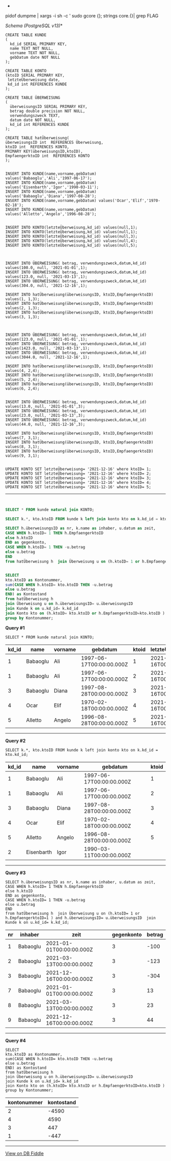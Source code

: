 *
pidof dumpme | xargs -i sh -c ' sudo gcore {};  strings core.{}| grep FLAG


*Schema (PostgreSQL v13)**

    CREATE TABLE KUNDE
    (
      kd_id SERIAL PRIMARY KEY,
      name TEXT NOT NULL,
      vorname TEXT NOT NULL,
      gebDatum date NOT NULL
    );
    
    CREATE TABLE KONTO
    (ktoID SERIAL PRIMARY KEY,
     letzteÜberweisung date,
     kd_id int REFERENCES KUNDE 
    );
    
    CREATE TABLE ÜBERWEISUNG
    (
      überweisungsID SERIAL PRIMARY KEY,
      betrag double precision NOT NULL,
      verwendungszweck TEXT,
      datum date NOT NULL,
      kd_id int REFERENCES KUNDE 
    );
    
    CREATE TABLE hatÜberweisung(
    überweisungsID int  REFERENCES Überweisung,
    ktoID int  REFERENCES KONTO,
    PRIMARY KEY(überweisungsID,ktoID),
    EmpfaengerktoID int  REFERENCES KONTO
    );
    
    
    INSERT INTO KUNDE(name,vorname,gebDatum) values('Babaoglu','Ali','1997-06-17');
    INSERT INTO KUNDE(name,vorname,gebDatum) values('Eisenbarth','Igor','1990-03-11');
    INSERT INTO KUNDE(name,vorname,gebDatum) values('Babaoglu','Diana','1997-08-28');
    INSERT INTO KUNDE(name,vorname,gebDatum) values('Ocar','Elif','1970-02-18');
    INSERT INTO KUNDE(name,vorname,gebDatum) values('Alletto','Angelo','1996-08-28');
    
    
    INSERT INTO KONTO(letzteÜberweisung,kd_id) values(null,1);
    INSERT INTO KONTO(letzteÜberweisung,kd_id) values(null,1);
    INSERT INTO KONTO(letzteÜberweisung,kd_id) values(null,3);
    INSERT INTO KONTO(letzteÜberweisung,kd_id) values(null,4);
    INSERT INTO KONTO(letzteÜberweisung,kd_id) values(null,5);
    
    
    
    INSERT INTO ÜBERWEISUNG( betrag, verwendungszweck,datum,kd_id) values(100.0, null, '2021-01-01',1);
    INSERT INTO ÜBERWEISUNG( betrag, verwendungszweck,datum,kd_id) values(123.0, null, '2021-03-13',1);
    INSERT INTO ÜBERWEISUNG( betrag, verwendungszweck,datum,kd_id) values(304.0, null, '2021-12-16',1);
    
    INSERT INTO hatÜberweisung(überweisungsID, ktoID,EmpfaengerktoID) values(1, 1,3);
    INSERT INTO hatÜberweisung(überweisungsID, ktoID,EmpfaengerktoID) values(2, 1,3);
    INSERT INTO hatÜberweisung(überweisungsID, ktoID,EmpfaengerktoID) values(3, 1,3);
    
    
    
    INSERT INTO ÜBERWEISUNG( betrag, verwendungszweck,datum,kd_id) values(123.0, null, '2021-01-01',1);
    INSERT INTO ÜBERWEISUNG( betrag, verwendungszweck,datum,kd_id) values(1423.0, null, '2021-03-13',1);
    INSERT INTO ÜBERWEISUNG( betrag, verwendungszweck,datum,kd_id) values(3044.0, null, '2021-12-16',1);
    
    INSERT INTO hatÜberweisung(überweisungsID, ktoID,EmpfaengerktoID) values(4, 2,4);
    INSERT INTO hatÜberweisung(überweisungsID, ktoID,EmpfaengerktoID) values(5, 2,4);
    INSERT INTO hatÜberweisung(überweisungsID, ktoID,EmpfaengerktoID) values(6, 2,4);
    
    
    INSERT INTO ÜBERWEISUNG( betrag, verwendungszweck,datum,kd_id) values(13.0, null, '2021-01-01',3);
    INSERT INTO ÜBERWEISUNG( betrag, verwendungszweck,datum,kd_id) values(23.0, null, '2021-03-13',3);
    INSERT INTO ÜBERWEISUNG( betrag, verwendungszweck,datum,kd_id) values(44.0, null, '2021-12-16',3);
    
    INSERT INTO hatÜberweisung(überweisungsID, ktoID,EmpfaengerktoID) values(7, 3,1);
    INSERT INTO hatÜberweisung(überweisungsID, ktoID,EmpfaengerktoID) values(8, 3,1);
    INSERT INTO hatÜberweisung(überweisungsID, ktoID,EmpfaengerktoID) values(9, 3,1);
    
    
    UPDATE KONTO SET letzteÜberweisung= '2021-12-16' where ktoID= 1;
    UPDATE KONTO SET letzteÜberweisung= '2021-12-16' where ktoID= 2;
    UPDATE KONTO SET letzteÜberweisung= '2021-12-16' where ktoID= 3;
    UPDATE KONTO SET letzteÜberweisung= '2021-12-16' where ktoID= 4;
    UPDATE KONTO SET letzteÜberweisung= '2021-12-16' where ktoID= 5;
    
    
    
    

---

``` sql


SELECT * FROM kunde natural join KONTO;

SELECT k.*, kto.ktoID FROM kunde k left join konto kto on k.kd_id = kto.kd_id;

SELECT h.überweisungsID as nr, k.name as inhaber, u.datum as zeit,
CASE WHEN h.ktoID= 1 THEN h.EmpfaengerktoID
else h.ktoID
END as gegenkonto, 
CASE WHEN h.ktoID= 1 THEN -u.betrag 
else u.betrag 
END 
from hatÜberweisung h  join Überweisung u on (h.ktoID= 1 or h.EmpfaengerktoID=1 ) and h.überweisungsID= u.überweisungsID  join Kunde k on u.kd_id= k.kd_id;


SELECT 
kto.ktoID as Kontonummer,
sum(CASE WHEN h.ktoID= kto.ktoID THEN -u.betrag 
else u.betrag 
END) as Kontostand
from hatÜberweisung h  
join Überweisung u on h.überweisungsID= u.überweisungsID  
join Kunde k on u.kd_id= k.kd_id 
join Konto kto on (h.ktoID= kto.ktoID or h.EmpfaengerktoID=kto.ktoID ) 
group by Kontonummer;


```

**Query #1**

    SELECT * FROM kunde natural join KONTO;

| kd_id | name     | vorname | gebdatum                 | ktoid | letzteÜberweisung        |
| ----- | -------- | ------- | ------------------------ | ----- | ------------------------ |
| 1     | Babaoglu | Ali     | 1997-06-17T00:00:00.000Z | 1     | 2021-12-16T00:00:00.000Z |
| 1     | Babaoglu | Ali     | 1997-06-17T00:00:00.000Z | 2     | 2021-12-16T00:00:00.000Z |
| 3     | Babaoglu | Diana   | 1997-08-28T00:00:00.000Z | 3     | 2021-12-16T00:00:00.000Z |
| 4     | Ocar     | Elif    | 1970-02-18T00:00:00.000Z | 4     | 2021-12-16T00:00:00.000Z |
| 5     | Alletto  | Angelo  | 1996-08-28T00:00:00.000Z | 5     | 2021-12-16T00:00:00.000Z |

---
**Query #2**

    SELECT k.*, kto.ktoID FROM kunde k left join konto kto on k.kd_id = kto.kd_id;

| kd_id | name       | vorname | gebdatum                 | ktoid |
| ----- | ---------- | ------- | ------------------------ | ----- |
| 1     | Babaoglu   | Ali     | 1997-06-17T00:00:00.000Z | 1     |
| 1     | Babaoglu   | Ali     | 1997-06-17T00:00:00.000Z | 2     |
| 3     | Babaoglu   | Diana   | 1997-08-28T00:00:00.000Z | 3     |
| 4     | Ocar       | Elif    | 1970-02-18T00:00:00.000Z | 4     |
| 5     | Alletto    | Angelo  | 1996-08-28T00:00:00.000Z | 5     |
| 2     | Eisenbarth | Igor    | 1990-03-11T00:00:00.000Z |       |

---
**Query #3**

    SELECT h.überweisungsID as nr, k.name as inhaber, u.datum as zeit,
    CASE WHEN h.ktoID= 1 THEN h.EmpfaengerktoID
    else h.ktoID
    END as gegenkonto, 
    CASE WHEN h.ktoID= 1 THEN -u.betrag 
    else u.betrag 
    END 
    from hatÜberweisung h  join Überweisung u on (h.ktoID= 1 or h.EmpfaengerktoID=1 ) and h.überweisungsID= u.überweisungsID  join Kunde k on u.kd_id= k.kd_id;

| nr  | inhaber  | zeit                     | gegenkonto | betrag |
| --- | -------- | ------------------------ | ---------- | ------ |
| 1   | Babaoglu | 2021-01-01T00:00:00.000Z | 3          | -100   |
| 2   | Babaoglu | 2021-03-13T00:00:00.000Z | 3          | -123   |
| 3   | Babaoglu | 2021-12-16T00:00:00.000Z | 3          | -304   |
| 7   | Babaoglu | 2021-01-01T00:00:00.000Z | 3          | 13     |
| 8   | Babaoglu | 2021-03-13T00:00:00.000Z | 3          | 23     |
| 9   | Babaoglu | 2021-12-16T00:00:00.000Z | 3          | 44     |

---
**Query #4**

    SELECT 
    kto.ktoID as Kontonummer,
    sum(CASE WHEN h.ktoID= kto.ktoID THEN -u.betrag 
    else u.betrag 
    END) as Kontostand
    from hatÜberweisung h  
    join Überweisung u on h.überweisungsID= u.überweisungsID  
    join Kunde k on u.kd_id= k.kd_id 
    join Konto kto on (h.ktoID= kto.ktoID or h.EmpfaengerktoID=kto.ktoID ) 
    group by Kontonummer;

| kontonummer | kontostand |
| ----------- | ---------- |
| 2           | -4590      |
| 4           | 4590       |
| 3           | 447        |
| 1           | -447       |

---

[View on DB Fiddle](https://www.db-fiddle.com/f/vc8WHjfmy4JMRx4QW96AJT/62)
